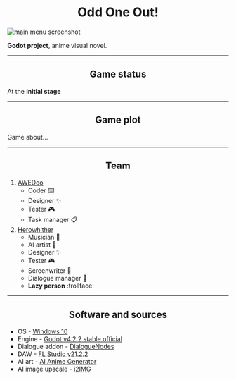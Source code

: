 <h1 align="center">
  Odd One Out!
</h1>

![main menu screenshot](https://media.discordapp.net/attachments/1060638115494117496/1265920894056927323/image.png?ex=66a34434&is=66a1f2b4&hm=f53b57bf99dd60cb2dda6045a258d1b063bcf719551b8f3a4fa1af9674a2f851&=&format=webp&quality=lossless&width=768&height=432)

**Godot project**, anime visual novel.

---

<h2 align="center">
  Game status
</h2>

At the **initial stage**

---

<h2 align="center">
  Game plot
</h2>

Game about...

---

<h2 align="center">
  Team
</h2>

1. [AWEDoo](https://github.com/Av10n)
    - Coder :keyboard:
    - Designer :sparkles:
    - Tester :video_game:
    - Task manager :clipboard:
2. [Herowhither](https://github.com/Herowhither)
    - Musician :musical_note:
    - AI artist :art:
    - Designer :sparkles:
    - Tester :video_game:
    - Screenwriter :pencil:
    - Dialogue manager :speech_balloon:
    - **Lazy person** :trollface:

---

<h2 align="center">
  Software and sources
</h2>

- OS - [Windows 10](https://www.microsoft.com/ru-ru/software-download/windows10)
- Engine - [Godot v4.2.2 stable.official](https://github.com/godotengine/godot/releases/tag/4.2.2-stable)
- Dialogue addon - [DialogueNodes](https://github.com/nagidev/DialogueNodes)
- DAW - [FL Studio v21.2.2](https://www.image-line.com/)
- AI art - [AI Anime Generator](https://perchance.org/ai-anime-generator)
- AI image upscale - [i2IMG](https://www.i2img.com/upscale-image)
